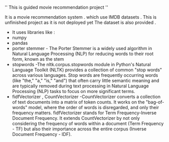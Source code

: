 '' This is guided movie recommendation project ''

It is a movie recommendation system . which use IMDB datasets . This is unfinished project as it is not deployed yet 
The dataset is also provided .
* It uses libraries like :
* numpy 
* pandas 
* porter stemmer - The Porter Stemmer is a widely used algorithm in Natural Language Processing (NLP) for reducing words to their root form, known as the stem
* stopwords  -The nltk.corpus.stopwords module in Python's Natural Language Toolkit (NLTK) provides a collection of common "stop words" across various languages.
             Stop words are frequently occurring words (like "the," "a," "is," "and") that often carry little semantic meaning and are typically removed during text processing in Natural Language Processing (NLP) tasks to focus on more significant terms.
* fidfVectorizer , CountVectorizer -CountVectorizer converts a collection of text documents into a matrix of token counts. It works on the "bag-of-words" model, where the order of words is disregarded, and only their frequency matters.
            fidfVectorizer stands for Term Frequency-Inverse Document Frequency. It extends CountVectorizer by not only considering the frequency of words within a document (Term Frequency - TF) but also their importance across the entire corpus (Inverse Document Frequency - IDF).
